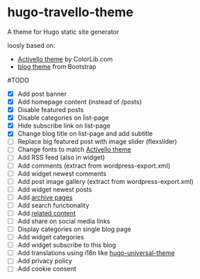 # hugo-travello-theme
A theme for Hugo static site generator

loosly based on:
- [Activello theme][2] by ColorLib.com
- [blog theme][3] from Bootstrap



#TODO
- [x] Add post banner
- [X] Add homepage content (instead of /posts)
- [X] Disable featured posts
- [X] Disable categories on list-page
- [X] Hide subscribe link on list-page
- [X] Change blog title on list-page and add subtitle
- [ ] Replace big featured post with image slider (flexslider)
- [ ] Change fonts to match [Activello theme][2]
- [ ] Add RSS feed (also in widget)
- [ ] Add comments (extract from wordpress-export.xml)
- [ ] Add widget newest comments
- [ ] Add post image gallery (extract from wordpress-export.xml)
- [ ] Add widget newest posts
- [ ] Add [archive pages][4]
- [ ] Add search functionality
- [ ] Add [related content][1]
- [ ] Add share on social media links
- [ ] Display categories on single blog page
- [ ] Add widget categories
- [ ] Add widget subscribe to this blog
- [ ] Add translations using i18n like [hugo-universal-theme][5]
- [ ] Add privacy policy
- [ ] Add cookie consent

[1]: https://gohugo.io/content-management/related/
[2]: https://github.com/puikinsh/activello
[3]: https://getbootstrap.com/docs/4.1/examples/blog/
[4]: https://blog.atj.me/2017/10/generate-yearly-and-monthly-archive-pages-with-hugo-sections/
[5]: https://github.com/devcows/hugo-universal-theme